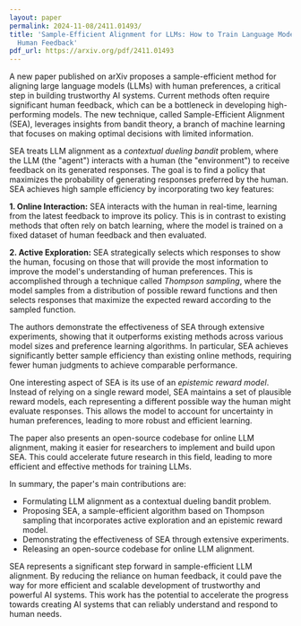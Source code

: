 ```yaml
---
layout: paper
permalink: 2024-11-08/2411.01493/
title: 'Sample-Efficient Alignment for LLMs: How to Train Language Models with Less
  Human Feedback'
pdf_url: https://arxiv.org/pdf/2411.01493
---
```



A new paper published on arXiv proposes a sample-efficient method for aligning large language models (LLMs) with human preferences, a critical step in building trustworthy AI systems.  Current methods often require significant human feedback, which can be a bottleneck in developing high-performing models. The new technique, called Sample-Efficient Alignment (SEA), leverages insights from bandit theory, a branch of machine learning that focuses on making optimal decisions with limited information.

SEA treats LLM alignment as a *contextual dueling bandit* problem, where the LLM (the "agent") interacts with a human (the "environment") to receive feedback on its generated responses. The goal is to find a policy that maximizes the probability of generating responses preferred by the human.  SEA achieves high sample efficiency by incorporating two key features:

**1. Online Interaction:** SEA interacts with the human in real-time, learning from the latest feedback to improve its policy. This is in contrast to existing methods that often rely on batch learning, where the model is trained on a fixed dataset of human feedback and then evaluated.

**2. Active Exploration:** SEA strategically selects which responses to show the human, focusing on those that will provide the most information to improve the model's understanding of human preferences. This is accomplished through a technique called *Thompson sampling*, where the model samples from a distribution of possible reward functions and then selects responses that maximize the expected reward according to the sampled function.

The authors demonstrate the effectiveness of SEA through extensive experiments, showing that it outperforms existing methods across various model sizes and preference learning algorithms.  In particular, SEA achieves significantly better sample efficiency than existing online methods, requiring fewer human judgments to achieve comparable performance.

One interesting aspect of SEA is its use of an *epistemic reward model*.  Instead of relying on a single reward model, SEA maintains a set of plausible reward models, each representing a different possible way the human might evaluate responses. This allows the model to account for uncertainty in human preferences, leading to more robust and efficient learning.

The paper also presents an open-source codebase for online LLM alignment, making it easier for researchers to implement and build upon SEA. This could accelerate future research in this field, leading to more efficient and effective methods for training LLMs.

In summary, the paper's main contributions are:

- Formulating LLM alignment as a contextual dueling bandit problem.
- Proposing SEA, a sample-efficient algorithm based on Thompson sampling that incorporates active exploration and an epistemic reward model.
- Demonstrating the effectiveness of SEA through extensive experiments.
- Releasing an open-source codebase for online LLM alignment.

SEA represents a significant step forward in sample-efficient LLM alignment. By reducing the reliance on human feedback, it could pave the way for more efficient and scalable development of trustworthy and powerful AI systems.  This work has the potential to accelerate the progress towards creating AI systems that can reliably understand and respond to human needs.
